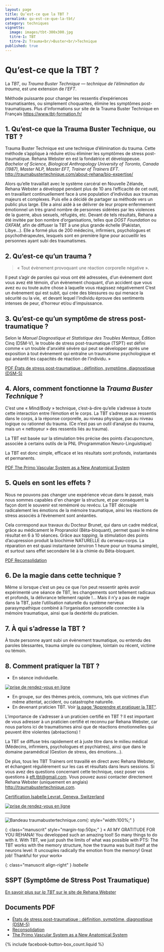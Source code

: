 ```yaml
---
layout: page
title: Qu’est-ce que la TBT ?
permalink: qu-est-ce-que-la-tbt/
category: techniques
vignette:
  image: images/tbt-300x300.jpg
  titre-1: TBT
  titre-2: Trauma<br/>Buster<br/>Technique
published: true
---
```




# Qu’est-ce que la TBT ?

La *TBT*, ou *Trauma Buster Technique* — *technique de l’élimination du trauma*, est une extension de *l’EFT*.

Méthode puissante pour changer les ressentis d’expériences traumatisantes, ou simplement choquantes, élimine les symptômes post-traumatiques.
Plus d'informations sur site de la Trauma Buster Technique en Français
<https://www.tbt-formation.fr/>

## 1. Qu’est-ce que la Trauma Buster Technique, ou TBT ?

Trauma Buster Technique est une technique d’élimination du trauma. Cette méthode s’applique à réduire et/ou éliminer les symptômes de stress post-traumatique. Rehana Webster en est la fondatrice et développeuse.
*Bachelor of Science, Biological Anthropology University of Toronto, Canada (1987), Master NLP, Master EFT, Trainer of Trainers EFT*. <http://traumabustertechnique.com/about-rehana/bio-expertise/>

Alors qu’elle travaillait avec le système carcéral en Nouvelle Zélande, Rehana Webster a développé pendant plus de 10 ans l’efficacité de cet outil, en travaillant continuellement face à une population d’individus aux traumas majeurs et complexes.
Puis elle a décidé de partager sa méthode vers un public plus large. Elle a ainsi aidé à se délivrer de leur propre enfermement émotionnel un très grand nombre de personnes sidérées par les violences de la guerre, abus sexuels, réfugiés, etc.
Devant de tels résultats, Rehana a été invitée par bon nombre d’organisations, telles que *DOST Foundation* ou *OXFAM*, afin de diffuser la TBT à une plus grande échelle (Pakistan, Libye…).
Elle a formé plus de 200 médecins, infirmiers, psychologues et psychothérapeutes, lesquels sont en première ligne pour accueillir les personnes ayant subi des traumatismes.


## 2. Qu’est-ce qu’un trauma ?

> « Tout évènement provoquant une réaction corporelle négative ».

Il peut s’agir de paroles qui vous ont été adressées, d’un évènement dont vous avez été témoin, d’un évènement choquant, d’un accident que vous avez eu ou toute autre chose à laquelle vous réagissez négativement C’est un évènement qui est subit, qui crée des blessures ou qui menace la sécurité ou la vie,  et devant lequel l'individu éprouve des sentiments intenses de peur, d'horreur et/ou d'impuissance.
<!-- [États de stress post-traumatique : définition, symptôme, diagnostique (DSM-5)](../fichiers/DSM5.pdf) -->


## 3. Qu’est-ce qu’un symptôme de stress post-traumatique ?

Selon le *Manuel Diagnostique et Statistique des Troubles Mentaux*, Édition Cinq (DSM-V), le trouble de stress post-traumatique (TSPT) est défini comme « un trouble d'anxiété sévère qui peut se développer après une exposition à tout évènement qui entraîne un traumatisme psychologique et qui anéantit les capacités de réaction de l’individu. »

[PDF États de stress post-traumatique : définition, symptôme, diagnostique (DSM-5)][2]


## 4. Alors, comment fonctionne la *Trauma Buster Technique* ?

C’est une « *Mind/Body* » technique, c’est-à-dire qu’elle s’adresse à toute cette interaction entre l’émotion et le corps.
La TBT s’adresse aux ressentis dans le corps, à la réponse corporelle, au niveau physique, pas au niveau logique ou rationnel du trauma. (Ce n’est pas un outil d’analyse du trauma, mais un « nettoyeur » des ressentis liés au trauma).

La TBT est basée sur la stimulation très précise des points d’acuponcture, associée à certains outils de la PNL (Programmation Neuro-Linguistique)

La TBT est donc simple, efficace et les résultats sont profonds, instantanés et permanents.

[PDF The Primo Vascular System as a New Anatomical System][4]

## 5. Quels en sont les effets ?

Nous ne pouvons pas changer une expérience vécue dans le passé, mais nous sommes capables d'en changer la structure, et par conséquent la façon dont le souvenir est remémoré ou revécu. La TBT découple radicalement les émotions de la mémoire traumatique, ainsi les réactions de stress associés à l’évènement sont anéanties.

Cela correspond aux travaux du Docteur Brunet, qui dans un cadre médical, grâce au médicament le Propranolol (Bêta-bloquant), permet quasi le même résultat en 6 à 10 séances.
Grâce aux *tapping*, la stimulation des points d’acupression produit la biochimie NATURELLE du cerveau-corps. La réparation en est quasi instantanée (environ 1 heure pour un trauma simple), et surtout sans effet secondaire lié à la chimie du Bêta-bloquant.

[PDF Reconsolidation][3]

## 6. De la magie dans cette technique ?

Même si lorsque c’est un peu ce que l’on peut ressentir après avoir expérimenté une séance de TBT, les changements sont tellement radicaux et profonds, la délivrance tellement rapide !… Mais il n’y a pas de magie dans la TBT, juste l’utilisation naturelle du système nerveux parasympathique combiné à l’organisation sensorielle connectée à la mémoire traumatique, ainsi que la dextérité du praticien.

<!-- Témoignages PDF -->

## 7. À qui s’adresse la TBT ?

À toute personne ayant subi un évènement traumatique, ou entendu des paroles blessantes, trauma simple ou complexe, lointain ou récent, victime ou témoin.


## 8. Comment pratiquer la TBT ?

- En séance individuelle.

<a href="http://efttbt.datedechoix.com/" target="_blank"><img src="http://www.datedechoix.com/images/buttonFrench.gif" title="Prendre rendez-vous" alt="prise de rendez-vous en ligne" border="0" /></a>

- En groupe, sur des thèmes précis, communs, tels que victimes d’un même attentat, accident, ou catastrophe naturelle.
- En devenant praticien TBT. Voir [la page “Apprendre et pratiquer la TBT”](../apprendre-et-pratiquer-la-tbt/).

L’importance de s’adresser à un praticien certifié en TBT ?
Il est important de vous adresser à un praticien certifié et reconnu par Rehana Webster, car nous parlons ici de traumatismes ainsi que de réactions émotionnelles qui peuvent être violentes (abréactions) !

La TBT se diffuse très rapidement et à juste titre dans le milieu médical (Médecins, infirmiers, psychologues et psychiatres), ainsi que dans le domaine paramédical (Gestion de stress, des émotions…).

De plus, tous les TBT Trainers ont travaillé en direct avec Rehana Webster, et échangent régulièrement sur les cas et résultats dans leurs sessions.
Si vous avez des questions concernant cette technique, osez poser vos questions à <eft.tbt@gmail.com>.
Vous pouvez aussi contacter directement Rehana Webster (uniquement en anglais) <http://traumabustertechnique.com>.

[Certification Isabelle Levrat, Geneva, Switzerland](http://traumabustertechnique.com/tbters/)

<a href="http://efttbt.datedechoix.com/" target="_blank"><img src="http://www.datedechoix.com/images/buttonFrench.gif" title="Prendre rendez-vous" alt="prise de rendez-vous en ligne" border="0" /></a>

---

![Bandeau traumabustertechnique.com](../images/rehana-webster-bandeau.jpg){: style="width:100%;" }

{: class="manuscrit" style="margin-top:50px;" }
« All MY GRATITUDE FOR YOU REHANA! 
You developped such an amazing tool! So many things to do with it. With TBT, we just push the limits of what was possible with PTS: The TBT works with the memory structure, how the trauma was built itself at the neurons level: It uncouples radically the emotion from the memory! Great job!
Thankful for your work»

{: class="manuscrit align-right" }
*Isabelle*


## SSPT (Symptôme de Stress Post Traumatique)

[En savoir plus sur *la TBT* sur le site de Rehana Webster](http://traumabustertechnique.com/tag/rehana-webster/)

## Documents PDF

- [États de stress post-traumatique : définition, symptôme, diagnostique (DSM-5)][2]
- [Reconsolidation][3]
- [The Primo Vascular System as a New Anatomical System][4]

[2]: ../fichiers/DSM5.pdf
[3]: ../fichiers/reconsolidation.pdf
[4]: ../fichiers/The-Primo-Vascular-System.pdf

{% include facebook-button-box_count.liquid %}
